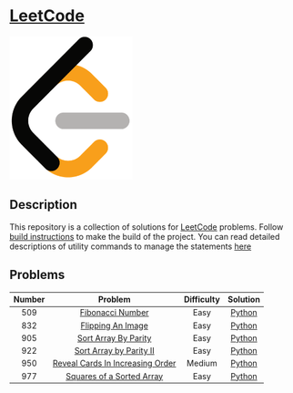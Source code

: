 # [LeetCode][leetcode]

![LeetCodeLogo](assets/images/leetcode_logo.png)


## Description

This repository is a collection of solutions for [LeetCode][leetcode] problems.
Follow [build instructions][build_instructions] to make the build of the
project. You can read detailed descriptions of utility commands to manage the
statements [here][command_description]


## Problems

| Number        | Problem                                        | Difficulty | Solution               |
|:-------------:|:----------------------------------------------:|:----------:|:----------------------:|
| 509           | [Fibonacci Number][509_problem]                |  Easy      | [Python][509_solution] |
| 832           | [Flipping An Image][832_problem]               |  Easy      | [Python][832_solution] |
| 905           | [Sort Array By Parity][905_problem]            |  Easy      | [Python][905_solution] |
| 922           | [Sort Array by Parity II][922_problem]         |  Easy      | [Python][922_problem]  |
| 950           | [Reveal Cards In Increasing Order][950_problem]|  Medium    | [Python][950_solution] |
| 977           | [Squares of a Sorted Array][977_problem]       |  Easy      | [Python][977_solution] |



[leetcode]: https://leetcode.com
[build_instructions]: docs/BUILD.md
[command_description]: docs/COMMANDS.md
[509_problem]: https://leetcode.com/problems/fibonacci-number/
[509_solution]: solutions/array/fibonacci_number.py
[832_problem]: https://leetcode.com/problems/flipping-an-image/
[832_solution]: solutions/arrays/flipping_an_image.py
[905_problem]: https://leetcode.com/problems/sort-array-by-parity/
[905_solution]: solutions/arrays/sort_array_by_parity.py
[922_problem]: https://leetcode.com/problems/sort-array-by-parity-ii/
[922_solution]: solutions/arrays/sort_array_by_parity_ii.py
[950_problem]: https://leetcode.com/problems/reveal-cards-in-increasing-order/
[950_solution]: solutions/arrays/reveal_cards_in_increasing_order.py
[977_problem]: https://leetcode.com/problems/squares-of-a-sorted-array/
[977_solution]: solutions/arrays/squares_of_a_sorted_array.py
